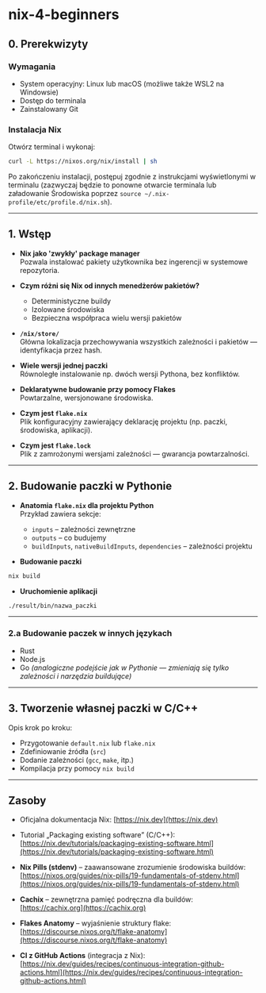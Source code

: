 # nix-4-beginners

## 0. Prerekwizyty

### Wymagania

- System operacyjny: Linux lub macOS (możliwe także WSL2 na Windowsie)
- Dostęp do terminala
- Zainstalowany Git

### Instalacja Nix

Otwórz terminal i wykonaj:

```bash
curl -L https://nixos.org/nix/install | sh
```

Po zakończeniu instalacji, postępuj zgodnie z instrukcjami wyświetlonymi w
terminalu (zazwyczaj będzie to ponowne otwarcie terminala lub załadowanie
Środowiska poprzez `source ~/.nix-profile/etc/profile.d/nix.sh`).

---

## 1. Wstęp

- **Nix jako 'zwykły' package manager**\
  Pozwala instalować pakiety użytkownika bez ingerencji w systemowe repozytoria.

- **Czym różni się Nix od innych menedżerów pakietów?**
  - Deterministyczne buildy
  - Izolowane środowiska
  - Bezpieczna współpraca wielu wersji pakietów

- **`/nix/store/`**\
  Główna lokalizacja przechowywania wszystkich zależności i pakietów —
  identyfikacja przez hash.

- **Wiele wersji jednej paczki**\
  Równoległe instalowanie np. dwóch wersji Pythona, bez konfliktów.

- **Deklaratywne budowanie przy pomocy Flakes**\
  Powtarzalne, wersjonowane środowiska.

- **Czym jest `flake.nix`**\
  Plik konfiguracyjny zawierający deklarację projektu (np. paczki, środowiska,
  aplikacji).

- **Czym jest `flake.lock`**\
  Plik z zamrożonymi wersjami zależności — gwarancja powtarzalności.

---

## 2. Budowanie paczki w Pythonie

- **Anatomia `flake.nix` dla projektu Python**\
  Przykład zawiera sekcje:
  - `inputs` – zależności zewnętrzne
  - `outputs` – co budujemy
  - `buildInputs`, `nativeBuildInputs`, `dependencies` – zależności projektu

- **Budowanie paczki**

```bash
nix build
```

- **Uruchomienie aplikacji**

```bash
./result/bin/nazwa_paczki
```

---

### 2.a Budowanie paczek w innych językach

- Rust
- Node.js
- Go _(analogiczne podejście jak w Pythonie — zmieniają się tylko zależności i
  narzędzia buildujące)_

---

## 3. Tworzenie własnej paczki w C/C++

Opis krok po kroku:

- Przygotowanie `default.nix` lub `flake.nix`
- Zdefiniowanie źródła (`src`)
- Dodanie zależności (`gcc`, `make`, itp.)
- Kompilacja przy pomocy `nix build`

---

## Zasoby

- Oficjalna dokumentacja Nix: [https://nix.dev](https://nix.dev)

- Tutorial „Packaging existing software” (C/C++):
  [https://nix.dev/tutorials/packaging-existing-software.html](https://nix.dev/tutorials/packaging-existing-software.html)

- **Nix Pills (stdenv)** – zaawansowane zrozumienie środowiska buildów:
  [https://nixos.org/guides/nix-pills/19-fundamentals-of-stdenv.html](https://nixos.org/guides/nix-pills/19-fundamentals-of-stdenv.html)

- **Cachix** – zewnętrzna pamięć podręczna dla buildów:
  [https://cachix.org](https://cachix.org)

- **Flakes Anatomy** – wyjaśnienie struktury flake:
  [https://discourse.nixos.org/t/flake-anatomy](https://discourse.nixos.org/t/flake-anatomy)

- **CI z GitHub Actions** (integracja z Nix):
  [https://nix.dev/guides/recipes/continuous-integration-github-actions.html](https://nix.dev/guides/recipes/continuous-integration-github-actions.html)
